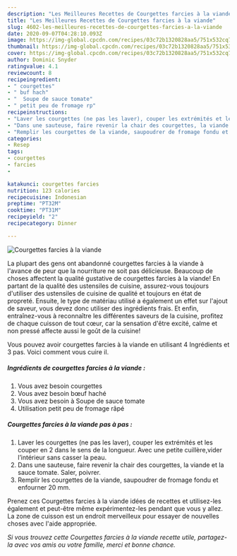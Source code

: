 ```yaml
---
description: "Les Meilleures Recettes de Courgettes farcies à la viande"
title: "Les Meilleures Recettes de Courgettes farcies à la viande"
slug: 4602-les-meilleures-recettes-de-courgettes-farcies-a-la-viande
date: 2020-09-07T04:28:10.093Z
image: https://img-global.cpcdn.com/recipes/03c72b1320828aa5/751x532cq70/courgettes-farcies-a-la-viande-photo-principale-de-la-recette.jpg
thumbnail: https://img-global.cpcdn.com/recipes/03c72b1320828aa5/751x532cq70/courgettes-farcies-a-la-viande-photo-principale-de-la-recette.jpg
cover: https://img-global.cpcdn.com/recipes/03c72b1320828aa5/751x532cq70/courgettes-farcies-a-la-viande-photo-principale-de-la-recette.jpg
author: Dominic Snyder
ratingvalue: 4.1
reviewcount: 8
recipeingredient:
- " courgettes"
- " buf hach"
- "  Soupe de sauce tomate"
- " petit peu de fromage rp"
recipeinstructions:
- "Laver les courgettes (ne pas les laver), couper les extrémités et les couper en 2 dans le sens de la longueur. Avec une petite cuillère,vider l’intérieur sans casser la peau."
- "Dans une sauteuse, faire revenir la chair des courgettes, la viande et la sauce tomate. Saler, poivrer."
- "Remplir les courgettes de la viande, saupoudrer de fromage fondu et enfourner 20 mm."
categories:
- Resep
tags:
- courgettes
- farcies
- 

katakunci: courgettes farcies  
nutrition: 123 calories
recipecuisine: Indonesian
preptime: "PT32M"
cooktime: "PT31M"
recipeyield: "2"
recipecategory: Dinner

---
```



![Courgettes farcies à la viande](https://img-global.cpcdn.com/recipes/03c72b1320828aa5/751x532cq70/courgettes-farcies-a-la-viande-photo-principale-de-la-recette.jpg)

La plupart des gens ont abandonné courgettes farcies à la viande à l'avance de peur que la nourriture ne soit pas délicieuse. Beaucoup de choses affectent la qualité gustative de courgettes farcies à la viande! En partant de la qualité des ustensiles de cuisine, assurez-vous toujours d'utiliser des ustensiles de cuisine de qualité et toujours en état de propreté. Ensuite, le type de matériau utilisé a également un effet sur l'ajout de saveur, vous devez donc utiliser des ingrédients frais. Et enfin, entraînez-vous à reconnaître les différentes saveurs de la cuisine, profitez de chaque cuisson de tout cœur, car la sensation d'être excité, calme et non pressé affecte aussi le goût de la cuisine!

<!--inarticleads1-->

Vous pouvez avoir courgettes farcies à la viande en utilisant 4 Ingrédients et 3 pas. Voici comment vous cuire il.

##### Ingrédients de courgettes farcies à la viande :

1. Vous avez besoin  courgettes
1. Vous avez besoin  bœuf haché
1. Vous avez besoin  à Soupe de sauce tomate
1. Utilisation  petit peu de fromage râpé




<!--inarticleads2-->

##### Courgettes farcies à la viande pas à pas :

1. Laver les courgettes (ne pas les laver), couper les extrémités et les couper en 2 dans le sens de la longueur. Avec une petite cuillère,vider l’intérieur sans casser la peau.
1. Dans une sauteuse, faire revenir la chair des courgettes, la viande et la sauce tomate. Saler, poivrer.
1. Remplir les courgettes de la viande, saupoudrer de fromage fondu et enfourner 20 mm.




<!--inarticleads1-->

<p>
Prenez ces Courgettes farcies à la viande idées de recettes et utilisez-les également et peut-être même expérimentez-les pendant que vous y allez. La zone de cuisson est un endroit merveilleux pour essayer de nouvelles choses avec l'aide appropriée.
</p>

<p>
<i>Si vous trouvez cette Courgettes farcies à la viande recette utile, partagez-la avec vos amis ou votre famille, merci et bonne chance.</i>
</p>
